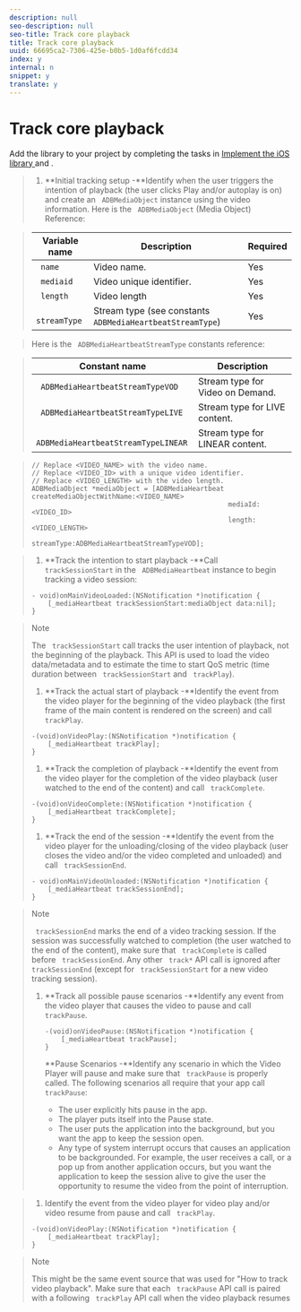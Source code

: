```yaml
---
description: null
seo-description: null
seo-title: Track core playback
title: Track core playback
uuid: 66695ca2-7306-425e-b0b5-1d0af6fcdd34
index: y
internal: n
snippet: y
translate: y
---
```


# Track core playback

Add the library to your project by completing the tasks in [ Implement the iOS library ](c_vhl_imp-lib-ios.md#concept_A72BFE683F4A4A3397FD0C71E955DF07) and [](t_vhl_set-up-vid-track-feat_ios.md). 

>1. **Initial tracking setup -**Identify when the user triggers the intention of playback (the user clicks Play and/or autoplay is on) and create an ` ADBMediaObject` instance using the video information.
>   Here is the ` ADBMediaObject` (Media Object) Reference: 

>   |  Variable name  | Description  | Required  |
>   |---|---|---|
>   |  ` name`  | Video name.  | Yes  |
>   |  ` mediaid`  | Video unique identifier.  | Yes  |
>   |  ` length`  | Video length  | Yes  |
>   |  ` streamType`  | Stream type (see constants ` ADBMediaHeartbeatStreamType`)  | Yes  |

>   Here is the ` ADBMediaHeartbeatStreamType` constants reference: 

>   |  Constant name  | Description  |
>   |---|---|
>   |  ` ADBMediaHeartbeatStreamTypeVOD`  | Stream type for Video on Demand.  |
>   |  ` ADBMediaHeartbeatStreamTypeLIVE`  | Stream type for LIVE content.  |
>   |  ` ADBMediaHeartbeatStreamTypeLINEAR`  | Stream type for LINEAR content.  |

>
>   ```
>   // Replace <VIDEO_NAME> with the video name. 
>   // Replace <VIDEO_ID> with a unique video identifier. 
>   // Replace <VIDEO_LENGTH> with the video length. 
>   ADBMediaObject *mediaObject = [ADBMediaHeartbeat createMediaObjectWithName:<VIDEO_NAME> 
>                                                    mediaId:<VIDEO_ID>  
>                                                    length:<VIDEO_LENGTH>  
>                                                    streamType:ADBMediaHeartbeatStreamTypeVOD]; 
>   
>   ```

>
>1. **Track the intention to start playback -**Call ` trackSessionStart` in the ` ADBMediaHeartbeat` instance to begin tracking a video session:
>
>   ```
>   - void)onMainVideoLoaded:(NSNotification *)notification { 
>       [_mediaHeartbeat trackSessionStart:mediaObject data:nil]; 
>   } 
>   
>   ```

>   >[!NOTE]
>   >
>   >The ` trackSessionStart` call tracks the user intention of playback, not the beginning of the playback. This API is used to load the video data/metadata and to estimate the time to start QoS metric (time duration between ` trackSessionStart` and ` trackPlay`). 
>
>1. **Track the actual start of playback -**Identify the event from the video player for the beginning of the video playback (the first frame of the main content is rendered on the screen) and call ` trackPlay`.
>
>   ```
>   -(void)onVideoPlay:(NSNotification *)notification { 
>       [_mediaHeartbeat trackPlay]; 
>   }
>   ```
>
>1. **Track the completion of playback -**Identify the event from the video player for the completion of the video playback (user watched to the end of the content) and call ` trackComplete`.
>
>   ```
>   -(void)onVideoComplete:(NSNotification *)notification { 
>       [_mediaHeartbeat trackComplete]; 
>   }
>   ```
>
>1. **Track the end of the session -**Identify the event from the video player for the unloading/closing of the video playback (user closes the video and/or the video completed and unloaded) and call ` trackSessionEnd`.
>
>   ```
>   - void)onMainVideoUnloaded:(NSNotification *)notification { 
>       [_mediaHeartbeat trackSessionEnd]; 
>   }
>   ```

>   >[!NOTE]
>   >
>   >` trackSessionEnd` marks the end of a video tracking session. If the session was successfully watched to completion (the user watched to the end of the content), make sure that ` trackComplete` is called before ` trackSessionEnd`. Any other ` track*` API call is ignored after ` trackSessionEnd` (except for ` trackSessionStart` for a new video tracking session). 
>
>1. **Track all possible pause scenarios -**Identify any event from the video player that causes the video to pause and call ` trackPause`.
>    
>       ```
>       -(void)onVideoPause:(NSNotification *)notification { 
>           [_mediaHeartbeat trackPause]; 
>       }
>       ```
>       **Pause Scenarios -**Identify any scenario in which the Video Player will pause and make sure that ` trackPause` is properly called. The following scenarios all require that your app call ` trackPause`: 
>    
>    * The user explicitly hits pause in the app.
>    * The player puts itself into the Pause state.
>    * The user puts the application into the background, but you want the app to keep the session open.
>    * Any type of system interrupt occurs that causes an application to be backgrounded. For example, the user receives a call, or a pop up from another application occurs, but you want the application to keep the session alive to give the user the opportunity to resume the video from the point of interruption.

>    
>1. Identify the event from the video player for video play and/or video resume from pause and call ` trackPlay`.
>
>   ```
>   -(void)onVideoPlay:(NSNotification *)notification { 
>       [_mediaHeartbeat trackPlay]; 
>   } 
>   
>   ```

>   >[!NOTE]
>   >
>   >This might be the same event source that was used for "How to track video playback". Make sure that each ` trackPause` API call is paired with a following ` trackPlay` API call when the video playback resumes 
>
